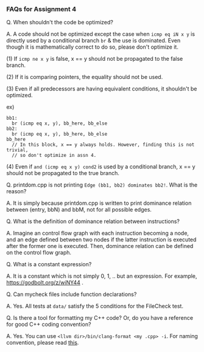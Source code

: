 ### FAQs for Assignment 4

Q. When shouldn't the code be optimized?

A. A code should not be optimized except the case when `icmp eq iN x y` is directly used by a conditional branch `br` & the use is dominated. Even though it is mathematically correct to do so, please don't optimize it.

(1) If `icmp ne x y` is false, x == y should not be propagated to the false branch.

(2) If it is comparing pointers, the equality should not be used.

(3) Even if all predecessors are having equivalent conditions, it shouldn't be optimized.

ex)
```
bb1:
  br (icmp eq x, y), bb_here, bb_else
bb2:
  br (icmp eq x, y), bb_here, bb_else
bb_here
  // In this block, x == y always holds. However, finding this is not trivial,
  // so don't optimize in assn 4.
```

(4) Even if `and (icmp eq x y) cond2` is used by a conditional branch, x == y should not be propagated to the true branch.


Q. printdom.cpp is not printing `Edge (bb1, bb2) dominates bb2!`. What is the reason?

A. It is simply because printdom.cpp is written to print dominance relation between
(entry, bbN) and bbM, not for all possible edges.


Q. What is the definition of dominance relation between instructions?

A. Imagine an control flow graph with each instruction becoming 
a node, and an edge defined between two nodes if the latter instruction is
executed after the former one is executed.
Then, dominance relation can be defined on the control flow graph.


Q. What is a constant expression?

A. It is a constant which is not simply 0, 1, .. but an expression.
For example, https://godbolt.org/z/wiNY44 .


Q. Can mycheck files include function declarations?

A. Yes. All tests at `data/` satisfy the 5 conditions for the FileCheck test.


Q. Is there a tool for formatting my C++ code? Or, do you have a reference for good C++ coding convention?

A. Yes. You can use `<llvm dir>/bin/clang-format <my .cpp> -i`. For naming convention, please read [this](http://llvm.org/docs/CodingStandards.html#name-types-functions-variables-and-enumerators-properly).
